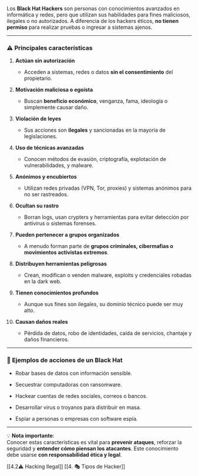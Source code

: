 Los **Black Hat Hackers** son personas con conocimientos avanzados en informática y redes, pero que utilizan sus habilidades para fines maliciosos, ilegales o no autorizados. A diferencia de los hackers éticos, **no tienen permiso** para realizar pruebas o ingresar a sistemas ajenos.

---

### ⚠️ Principales características

1. **Actúan sin autorización**
    
    - Acceden a sistemas, redes o datos **sin el consentimiento** del propietario.
        
2. **Motivación maliciosa o egoísta**
    
    - Buscan **beneficio económico**, venganza, fama, ideología o simplemente causar daño.
        
3. **Violación de leyes**
    
    - Sus acciones son **ilegales** y sancionadas en la mayoría de legislaciones.
        
4. **Uso de técnicas avanzadas**
    
    - Conocen métodos de evasión, criptografía, explotación de vulnerabilidades, y malware.
        
5. **Anónimos y encubiertos**
    
    - Utilizan redes privadas (VPN, Tor, proxies) y sistemas anónimos para no ser rastreados.
        
6. **Ocultan su rastro**
    
    - Borran logs, usan crypters y herramientas para evitar detección por antivirus o sistemas forenses.
        
7. **Pueden pertenecer a grupos organizados**
    
    - A menudo forman parte de **grupos criminales, cibermafias o movimientos activistas extremos**.
        
8. **Distribuyen herramientas peligrosas**
    
    - Crean, modifican o venden malware, exploits y credenciales robadas en la dark web.
        
9. **Tienen conocimientos profundos**
    
    - Aunque sus fines son ilegales, su dominio técnico puede ser muy alto.
        
10. **Causan daños reales**
    
    - Pérdida de datos, robo de identidades, caída de servicios, chantaje y daños financieros.
        

---

### 🧨 Ejemplos de acciones de un Black Hat

- Robar bases de datos con información sensible.
    
- Secuestrar computadoras con ransomware.
    
- Hackear cuentas de redes sociales, correos o bancos.
    
- Desarrollar virus o troyanos para distribuir en masa.
    
- Espiar a personas o empresas con software espía.
    

---

💡 **Nota importante**:  
Conocer estas características es vital para **prevenir ataques**, reforzar la seguridad y **entender cómo piensan los atacantes**. Este conocimiento debe usarse **con responsabilidad ética y legal**.

[[4.2⚠️ Hacking Ilegal]]
[[4. 🎭 Tipos de Hacker]]
